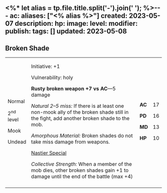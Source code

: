 <%* let alias = tp.file.title.split('-').join(' '); %>---
ac: 
aliases: ["<% alias %>"]
created: 2023-05-07
description: 
hp: 
image: 
level: 
modifier: 
publish: 
tags: []
updated: 2023-05-08
---

## Broken Shade

<table>
<colgroup>
<col style="width: 15%" />
<col style="width: 71%" />
<col style="width: 5%" />
<col style="width: 6%" />
</colgroup>
<tbody>
<tr class="odd">
<td><p>Normal</p>
<p>2<sup>nd</sup> level</p>
<p>Mook</p>
<p>Undead</p></td>
<td><p>Initiative: +1</p>
<p>Vulnerability: holy</p>
<p><strong>Rusty broken weapon +7 vs AC</strong>—5 damage</p>
<p><em>Natural 2–5 miss:</em> If there is at least one non-mook ally of
the broken shade still in the fight, add another broken shade to the
mob.</p>
<p><em>Amorphous Material:</em> Broken shades do not take miss damage
from weapons.</p>
<p><u>Nastier Special</u></p>
<p><em>Collective Strength:</em> When a member of the mob dies, other
broken shades gain +1 to damage until the end of the battle (max
+4)</p></td>
<td><p><strong>AC</strong></p>
<p><strong>PD</strong></p>
<p><strong>MD</strong></p>
<p><strong>HP</strong></p></td>
<td><p>17</p>
<p>16</p>
<p>13</p>
<p>10</p></td>
</tr>
<tr class="even">
<td></td>
<td></td>
<td></td>
<td></td>
</tr>
</tbody>
</table>
